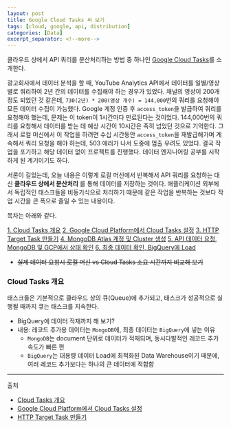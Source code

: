 ```yaml
---
layout: post
title: Google Cloud Tasks 써 보기
tags: [cloud, google, api, distribution]
categories: [Data]
excerpt_separator: <!--more-->
---
```

클라우드 상에서 API 쿼리를 분산처리하는 방법 중 하나인 [Google Cloud Tasks](https://cloud.google.com/tasks/docs/dual-overview)를 소개한다.<!--more-->

광고회사에서 데이터 분석을 할 때, YouTube Analytics API에서 데이터를 일별/영상별로 쿼리하여 2년 간의 데이터를 수집해야 하는 경우가 있었다. 채널의 영상이 200개 정도 되었던 것 같은데, `730(2년) * 200(영상 개수) = 144,000`번의 쿼리를 요청해야 모든 데이터 수집이 가능했다. Google 계정 인증 후 `access_token`을 발급하여 쿼리를 요청해야 했는데, 문제는 이 token이 1시간마다 만료된다는 것이었다. 144,000번의 쿼리를 요청해서 데이터를 받는 데 예상 시간이 10시간은 족히 넘었던 것으로 기억한다. 그래서 로컬 머신에서 이 작업을 하려면 수십 시간동안 `access_token`을 재발급해가며 계속해서 쿼리 요청을 해야 하는데, 503 에러가 나서 도중에 멈출 우려도 있었다. 결국 작업을 포기하고 해당 데이터 없이 프로젝트를 진행했다. 데이터 엔지니어링 공부를 시작하게 된 계기이기도 하다.

서론이 길었는데, 오늘 내용은 이렇게 로컬 머신에서 반복해서 API 쿼리를 요청하는 대신 **클라우드 상에서 분산처리** 를 통해 데이터를 저장하는 것이다. 애플리케이션 외부에서 독립적인 태스크들을 비동기식으로 처리하기 때문에 같은 작업을 반복하는 것보다 작업 시간을 큰 폭으로 줄일 수 있는 내용이다.

목차는 아래와 같다.

[1. Cloud Tasks 개요](#Cloud-Tasks-개요)
[2. Google Cloud Platform에서 Cloud Tasks 설정]()
[3. HTTP Target Task 만들기]()
[4. MongoDB Atlas 계정 및 Cluster 생성]()
[5. API 데이터 요청, MongoDB 및 GCP에서 상태 확인]()
[6. 최종 데이터 확인, BigQuery에 Load]()

- ~~실제 데이터 요청시 로컬 머신 vs Cloud Tasks 소요 시간까지 비교해 보기~~

### Cloud Tasks 개요

태스크들은 기본적으로 클라우드 상의 큐(Queue)에 추가되고, 태스크가 성공적으로 실행될 때까지 큐는 태스크를 지속한다.



- BigQuery에 데이터 적재까지 해 보기?
- 내용: 레코드 추가용 데이터는 `MongoDB`에, 최종 데이터는 `BigQuery`에 넣는 이유
  - `MongoDB`는 document 단위로 데이터가 적재되며, 동시다발적인 레코드 추가 속도가 빠른 편
  - `BigQuery`는 대용량 데이터 Load에 최적화된 Data Warehouse이기 때문에, 여러 레코드 추가보다는 하나의 큰 데이터에 적합함

---
출처
- [Cloud Tasks 개요](https://cloud.google.com/tasks/docs/dual-overview)
- [Google Cloud Platform에서 Cloud Tasks 설정](https://cloud.google.com/tasks/docs/quickstart-appengine)
- [HTTP Target Task 만들기](https://cloud.google.com/tasks/docs/creating-http-target-tasks)
